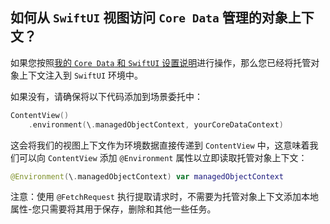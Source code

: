 如何从 `SwiftUI` 视图访问 `Core Data` 管理的对象上下文？
---

如果您按照[我的 `Core Data` 和 `SwiftUI` 设置说明](../demo2/README.md)进行操作，那么您已经将托管对象上下文注入到 `SwiftUI` 环境中。

如果没有，请确保将以下代码添加到场景委托中：

```swift
ContentView()
    .environment(\.managedObjectContext, yourCoreDataContext)
```

这会将我们的视图上下文作为环境数据直接传递到 `ContentView` 中，这意味着我们可以向 `ContentView` 添加 `@Environment` 属性以立即读取托管对象上下文：

```swift
@Environment(\.managedObjectContext) var managedObjectContext
```

注意：使用 `@FetchRequest` 执行提取请求时，不需要为托管对象上下文添加本地属性-您只需要将其用于保存，删除和其他一些任务。